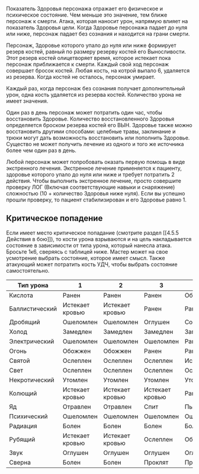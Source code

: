 Показатель Здоровья персонажа отражает его физическое и психическое состояние. Чем меньше это значение, тем ближе персонаж к смерти. Атака, которая наносит урон, напрямую влияет на показатель Здоровья цели. Когда Здоровье персонажа падает до нуля или ниже, персонаж падает без сознания и находится на грани смерти.

Персонаж, Здоровье которого упало до нуля или ниже формирует резерв костей, равный по размеру резерву костей его Выносливости. Этот резерв костей олицетворяет время, которое истекает пока персонаж приближается к смерти. Каждый свой ход персонаж совершает бросок костей. Любая кость, на котрой выпало 6, удаляется из резерва. Когда костей не осталось, персонаж умирает.

Каждый раз, когда персонаж без сознания получает дополнительный урон, одна кость удаляется из резерва костей. Количество урона не имеет значения.

Один раз в день персонаж может потратить один час, чтобы восстановить Здоровье. Количество восстановленного Здоровья определяется броском резерва костей его ВЫН. Здоровье также можно восстановить другими способами: целебные травы, заклинание и трюки могут дать возможность восстановить или пополнить Здоровье. Существо не может получить лечение из одного и того же источника более чем один раз в день.

Любой персонаж может попробовать оказать первую помощь в виде экстренного лечения. Экстренное лечение применяется к пациенту, здоровье которого упало до нуля или ниже и требует потратить 2 действия. Чтобы выполнить экстренное лечение, просто совершите проверку ЛОГ (Включая соответствующие навыки и снаряжение) сложностью (10 + количество Здоровья ниже нуля). Если вы успешно прошли проверку, то пациент стабилизирован и его Здоровье равно 1.

## Критическое попадение
Если имеет место критическое попадание (смотрите раздел [[4.5.5 Действия в бою]]), то кости урона взрываются и на цель накладывается состояние в зависимости от типа урона, который нанесла атака. Бросьте 1к6, сверяясь с таблицей ниже. Мастер может на свое усмотрение выбрать состояние, которое имеет смысл. Также атакующий может потратить кость УДЧ, чтобы выбрать состояние самостоятельно.

Тип урона|1|2|3|4|5|6
-|-|-|-|-|-|-
Кислота|Ранен|Ранен|Ранен|Обожжен|Обожжен|Обожжен
Баллистический|Истекает кровью|Истекает кровью|Ранен|Ранен|Придавлен|Замедлен
Дробящий|Ошеломлен|Ошеломлен|Оглушен|Сон|Пьян|Пьян
Холод|Замедлен|Замедлен|Замедлен|Замедлен|Сон|Опутан
Электрический|Ошеломлен|Ошеломлен|Ошеломлен|Ранен|Ранен|Обожжен
Огонь|Обожжен|Обожжен|Ранен|Ранен|Обезоружен|Обезоружен
Святой|Ослеплен|Ослеплен|Ослеплен|Испуган|Испуган|Испуган
Свет|Ослеплен|Ослеплен|Ослеплен|Ослеплен|Обезоружен|Обезоружен
Некротический|Утомлен|Утомлен|Утомлен|Утомлен|Придавлен|Придавлен
Колющий|Истекает кровью|Истекает кровью|Истекает кровью|Ранен|Ранен|Обезоружен
Яд|Отравлен|Отравлен|Спит|Пьян|Болен|Болен
Психический|Ошеломлен|Ошеломлен|Ошеломлен|Ошеломлен|Ошеломлен|Растерян
Радиация|Болен|Болен|Болен|Болен|Болен|Болен
Рубящий|Истекает кровью|Истекает кровью|Ослеплен|Обезоружен|Замедлен|Замедлен
Звук|Оглушен|Оглушен|Оглушен|Оглушен|Пьян|Пьян
Сверна|Болен|Болен|Проклят|Проклят|Ярость|Ярость


